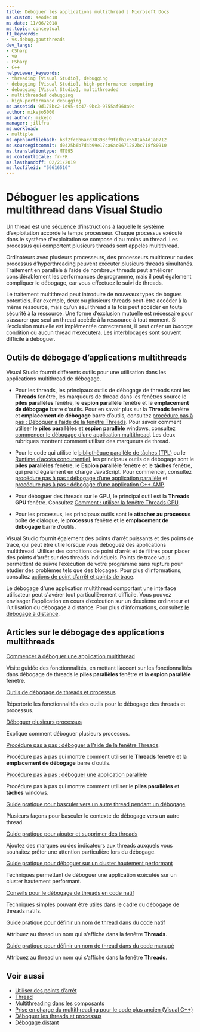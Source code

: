 ```yaml
---
title: Déboguer les applications multithread | Microsoft Docs
ms.custom: seodec18
ms.date: 11/06/2018
ms.topic: conceptual
f1_keywords:
- vs.debug.gputthreads
dev_langs:
- CSharp
- VB
- FSharp
- C++
helpviewer_keywords:
- threading [Visual Studio], debugging
- debugging [Visual Studio], high-performance computing
- debugging [Visual Studio], multithreaded
- multithreaded debugging
- high-performance debugging
ms.assetid: 9d175bc2-1d95-4c47-9bc3-9755af968a9c
author: mikejo5000
ms.author: mikejo
manager: jillfra
ms.workload:
- multiple
ms.openlocfilehash: b3f2fc8b6acd38393cf9fefb1c5581ab4d1a0712
ms.sourcegitcommit: d0425b6b7d4b99e17ca6ac0671282bc718f80910
ms.translationtype: MTE95
ms.contentlocale: fr-FR
ms.lasthandoff: 02/21/2019
ms.locfileid: "56616516"
---
```

# <a name="debug-multithreaded-applications-in-visual-studio"></a>Déboguer les applications multithread dans Visual Studio
Un thread est une séquence d’instructions à laquelle le système d’exploitation accorde le temps processeur. Chaque processus exécuté dans le système d'exploitation se compose d'au moins un thread. Les processus qui comportent plusieurs threads sont appelés multithread.

Ordinateurs avec plusieurs processeurs, des processeurs multicœur ou des processus d’hyperthreading peuvent exécuter plusieurs threads simultanés. Traitement en parallèle à l’aide de nombreux threads peut améliorer considérablement les performances de programme, mais il peut également compliquer le débogage, car vous effectuez le suivi de threads.

Le traitement multithread peut introduire de nouveaux types de bogues potentiels. Par exemple, deux ou plusieurs threads peut-être accéder à la même ressource, mais qu’un seul thread à la fois peut accéder en toute sécurité à la ressource. Une forme d’exclusion mutuelle est nécessaire pour s’assurer que seul un thread accède à la ressource à tout moment. Si l’exclusion mutuelle est implémentée correctement, il peut créer un *blocage* condition où aucun thread n’exécutera. Les interblocages sont souvent difficile à déboguer.

## <a name="tools-for-debugging-multithreaded-apps"></a>Outils de débogage d’applications multithreads

Visual Studio fournit différents outils pour une utilisation dans les applications multithread de débogage.

- Pour les threads, les principaux outils de débogage de threads sont les **Threads** fenêtre, les marqueurs de thread dans les fenêtres source le **piles parallèles** fenêtre, le **espion parallèle** fenêtre et le **emplacement de débogage** barre d’outils. Pour en savoir plus sur la **Threads** fenêtre et **emplacement de débogage** barre d’outils, consultez [procédure pas à pas : Déboguer à l’aide de la fenêtre Threads](../debugger/how-to-use-the-threads-window.md). Pour savoir comment utiliser le **piles parallèles** et **espion parallèle** windows, consultez [commencer le débogage d’une application multithread](../debugger/get-started-debugging-multithreaded-apps.md). Les deux rubriques montrent comment utiliser des marqueurs de thread.

- Pour le code qui utilise le [bibliothèque parallèle de tâches (TPL)](/dotnet/standard/parallel-programming/task-parallel-library-tpl) ou le [Runtime d’accès concurrentiel](/cpp/parallel/concrt/concurrency-runtime/), les principaux outils de débogage sont le **piles parallèles** fenêtre, le **Espion parallèle** fenêtre et le **tâches** fenêtre, qui prend également en charge JavaScript. Pour commencer, consultez [procédure pas à pas : débogage d’une application parallèle](../debugger/walkthrough-debugging-a-parallel-application.md) et [procédure pas à pas : débogage d’une application C++ AMP](/cpp/parallel/amp/walkthrough-debugging-a-cpp-amp-application).

- Pour déboguer des threads sur le GPU, le principal outil est la **Threads GPU** fenêtre. Consultez [Comment : utiliser la fenêtre Threads GPU](../debugger/how-to-use-the-gpu-threads-window.md).

- Pour les processus, les principaux outils sont le **attacher au processus** boîte de dialogue, le **processus** fenêtre et le **emplacement de débogage** barre d’outils.

Visual Studio fournit également des points d’arrêt puissants et des points de trace, qui peut être utile lorsque vous déboguez des applications multithread. Utiliser des conditions de point d’arrêt et de filtres pour placer des points d’arrêt sur des threads individuels. Points de trace vous permettent de suivre l’exécution de votre programme sans rupture pour étudier des problèmes tels que des blocages. Pour plus d’informations, consultez [actions de point d’arrêt et points de trace](../debugger/using-breakpoints.md#BKMK_Print_to_the_Output_window_with_tracepoints).

Le débogage d'une application multithread comportant une interface utilisateur peut s'avérer tout particulièrement difficile. Vous pouvez envisager l’application en cours d’exécution sur un deuxième ordinateur et l’utilisation du débogage à distance. Pour plus d’informations, consultez [le débogage à distance](../debugger/remote-debugging.md).

## <a name="articles-about-debugging-multithreaded-apps"></a>Articles sur le débogage des applications multithreads

 [Commencer à déboguer une application multithread](../debugger/get-started-debugging-multithreaded-apps.md)

Visite guidée des fonctionnalités, en mettant l’accent sur les fonctionnalités dans débogage de threads le **piles parallèles** fenêtre et la **espion parallèle** fenêtre.

 [Outils de débogage de threads et processus](../debugger/debug-threads-and-processes.md)

Répertorie les fonctionnalités des outils pour le débogage des threads et processus.

 [Déboguer plusieurs processus](../debugger/debug-multiple-processes.md)

Explique comment déboguer plusieurs processus.

 [Procédure pas à pas : déboguer à l’aide de la fenêtre Threads](../debugger/how-to-use-the-threads-window.md).

Procédure pas à pas qui montre comment utiliser le **Threads** fenêtre et la **emplacement de débogage** barre d’outils.

 [Procédure pas à pas : déboguer une application parallèle](../debugger/walkthrough-debugging-a-parallel-application.md)

Procédure pas à pas qui montre comment utiliser le **piles parallèles** et **tâches** windows.

 [Guide pratique pour basculer vers un autre thread pendant un débogage](../debugger/how-to-switch-to-another-thread-while-debugging.md)

Plusieurs façons pour basculer le contexte de débogage vers un autre thread.

 [Guide pratique pour ajouter et supprimer des threads](../debugger/how-to-flag-and-unflag-threads.md)

Ajoutez des marques ou des indicateurs aux threads auxquels vous souhaitez prêter une attention particulière lors du débogage.

 [Guide pratique pour déboguer sur un cluster hautement performant](../debugger/how-to-debug-on-a-high-performance-cluster.md)

Techniques permettant de déboguer une application exécutée sur un cluster hautement performant.

 [Conseils pour le débogage de threads en code natif](../debugger/tips-for-debugging-threads-in-native-code.md)

Techniques simples pouvant être utiles dans le cadre du débogage de threads natifs.

 [Guide pratique pour définir un nom de thread dans du code natif](../debugger/how-to-set-a-thread-name-in-native-code.md)

Attribuez au thread un nom qui s’affiche dans la fenêtre **Threads**.

 [Guide pratique pour définir un nom de thread dans du code managé](../debugger/how-to-set-a-thread-name-in-managed-code.md)

Attribuez au thread un nom qui s’affiche dans la fenêtre **Threads**.

## <a name="see-also"></a>Voir aussi

- [Utiliser des points d’arrêt](../debugger/using-breakpoints.md)
- [Thread](/dotnet/standard/threading/index)
- [Multithreading dans les composants](https://msdn.microsoft.com/Library/2fc31e68-fb71-4544-b654-0ce720478779)
- [Prise en charge du multithreading pour le code plus ancien (Visual C++)](/cpp/parallel/multithreading-support-for-older-code-visual-cpp)
- [Déboguer les threads et processus](../debugger/debug-threads-and-processes.md)
- [Débogage distant](../debugger/remote-debugging.md)